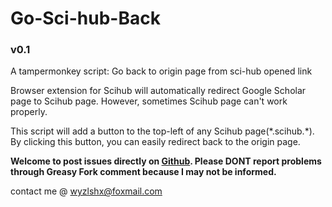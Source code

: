 # Go-Sci-hub-Back
### v0.1
A tampermonkey script: Go back to origin page from sci-hub opened link

Browser extension for Scihub will automatically redirect Google Scholar page to Scihub page. However, sometimes Scihub page can't work properly. 

This script will add a button to the top-left of any Scihub page(\*.scihub.\*). By clicking this button, you can easily redirect back to the origin page.

**Welcome to post issues directly on [Github](https://github.com/windingwind/Go-Sci-hub-Back/issues). Please DONT report problems through Greasy Fork comment because I may not be informed.**

 contact me @ <wyzlshx@foxmail.com>
